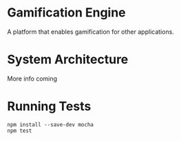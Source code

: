 # Gamification Engine
A platform that enables gamification for other applications.

# System Architecture
More info coming

# Running Tests

```
npm install --save-dev mocha
npm test
```
